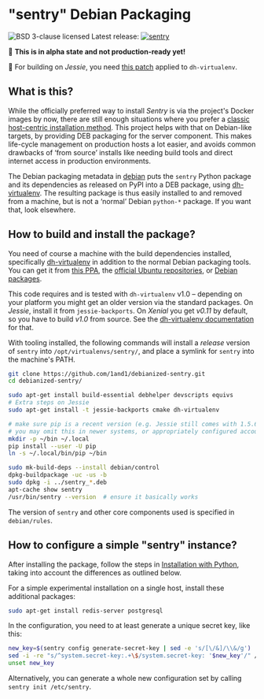 # "sentry" Debian Packaging

![BSD 3-clause licensed](http://img.shields.io/badge/license-BSD_3--clause-red.svg)
Latest release: [![sentry](http://img.shields.io/pypi/v/sentry.svg)](https://pypi.python.org/pypi/sentry/)

:loudspeaker: **This is in alpha state and not production-ready yet!**

:construction: For building on *Jessie*, you need [this patch](https://github.com/spotify/dh-virtualenv/pull/198) applied to ``dh-virtualenv``.


## What is this?

While the officially preferred way to install *Sentry* is via the project's Docker images by now,
there are still enough situations where you prefer a
[classic host-centric installation method](https://docs.sentry.io/server/installation/python/).
This project helps with that on Debian-like targets,
by providing DEB packaging for the server component.
This makes life-cycle management on production hosts a lot easier,
and avoids common drawbacks of ‘from source’ installs
like needing build tools and direct internet access in production environments.

The Debian packaging metadata in
[debian](https://github.com/1and1/debianized-sentry/tree/master/debian)
puts the `sentry` Python package and its dependencies as released on PyPI into a DEB package,
using [dh-virtualenv](https://github.com/spotify/dh-virtualenv).
The resulting package is thus easily installed to and removed from a machine,
but is not a ‘normal’ Debian `python-*` package. If you want that, look elsewhere.


## How to build and install the package?

You need of course a machine with the build dependencies installed, specifically
[dh-virtualenv](https://github.com/spotify/dh-virtualenv) in addition to the normal Debian packaging tools.
You can get it from [this PPA](https://launchpad.net/~spotify-jyrki/+archive/ubuntu/dh-virtualenv),
the [official Ubuntu repositories](http://packages.ubuntu.com/search?keywords=dh-virtualenv),
or [Debian packages](https://packages.debian.org/source/sid/dh-virtualenv).

This code requires and is tested with ``dh-virtualenv`` v1.0
– depending on your platform you might get an older version via the standard packages.
On *Jessie*, install it from ``jessie-backports``.
On *Xenial* you get *v0.11* by default, so you have to build *v1.0* from source.
See the [dh-virtualenv documentation](https://dh-virtualenv.readthedocs.io/en/latest/tutorial.html#step-1-install-dh-virtualenv) for that.

With tooling installed,
the following commands will install a *release* version of `sentry` into `/opt/virtualenvs/sentry/`,
and place a symlink for `sentry` into the machine's PATH.

```sh
git clone https://github.com/1and1/debianized-sentry.git
cd debianized-sentry/

sudo apt-get install build-essential debhelper devscripts equivs
# Extra steps on Jessie
sudo apt-get install -t jessie-backports cmake dh-virtualenv

# make sure pip is a recent version (e.g. Jessie still comes with 1.5.6)
# you may omit this in newer systems, or appropriately configured accounts
mkdir -p ~/bin ~/.local
pip install --user -U pip
ln -s ~/.local/bin/pip ~/bin

sudo mk-build-deps --install debian/control
dpkg-buildpackage -uc -us -b
sudo dpkg -i ../sentry_*.deb
apt-cache show sentry
/usr/bin/sentry --version  # ensure it basically works
```

The version of `sentry` and other core components used is specified in `debian/rules`.


## How to configure a simple "sentry" instance?

After installing the package, follow the steps in
[Installation with Python](https://docs.sentry.io/server/installation/python/#initializing-the-configuration),
taking into account the differences as outlined below.

For a simple experimental installation on a single host, install these additional packages:

```sh
sudo apt-get install redis-server postgresql
```

In the configuration, you need to at least generate a unique secret key, like this:

```sh
new_key=$(sentry config generate-secret-key | sed -e 's/[\/&]/\\&/g')
sed -i -re "s/^system.secret-key:.+\$/system.secret-key: '$new_key'/" /etc/sentry/config.yml
unset new_key
```

Alternatively, you can generate a whole new configuration set by calling ``sentry init /etc/sentry``.
